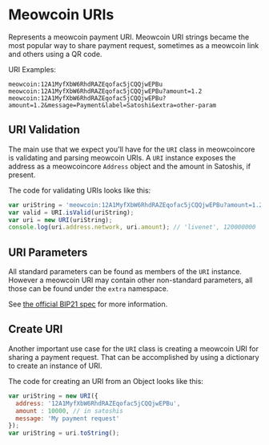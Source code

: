 # Meowcoin URIs
Represents a meowcoin payment URI. Meowcoin URI strings became the most popular way to share payment request, sometimes as a meowcoin link and others using a QR code.

URI Examples:

```
meowcoin:12A1MyfXbW6RhdRAZEqofac5jCQQjwEPBu
meowcoin:12A1MyfXbW6RhdRAZEqofac5jCQQjwEPBu?amount=1.2
meowcoin:12A1MyfXbW6RhdRAZEqofac5jCQQjwEPBu?amount=1.2&message=Payment&label=Satoshi&extra=other-param
```

## URI Validation
The main use that we expect you'll have for the `URI` class in meowcoincore is validating and parsing meowcoin URIs. A `URI` instance exposes the address as a meowcoincore `Address` object and the amount in Satoshis, if present.

The code for validating URIs looks like this:

```javascript
var uriString = 'meowcoin:12A1MyfXbW6RhdRAZEqofac5jCQQjwEPBu?amount=1.2';
var valid = URI.isValid(uriString);
var uri = new URI(uriString);
console.log(uri.address.network, uri.amount); // 'livenet', 120000000
```

## URI Parameters
All standard parameters can be found as members of the `URI` instance. However a meowcoin URI may contain other non-standard parameters, all those can be found under the `extra` namespace.

See [the official BIP21 spec](https://github.com/bitcoin/bips/blob/master/bip-0021.mediawiki) for more information.

## Create URI
Another important use case for the `URI` class is creating a meowcoin URI for sharing a payment request. That can be accomplished by using a dictionary to create an instance of URI.

The code for creating an URI from an Object looks like this:

```javascript
var uriString = new URI({
  address: '12A1MyfXbW6RhdRAZEqofac5jCQQjwEPBu',
  amount : 10000, // in satoshis
  message: 'My payment request'
});
var uriString = uri.toString();
```
